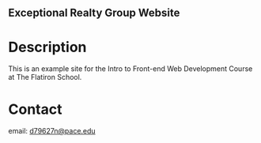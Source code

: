 Exceptional Realty Group Website
---
# Description

This is an example site for the Intro to Front-end Web
Development Course at The Flatiron School.

# Contact

email: d79627n@pace.edu
